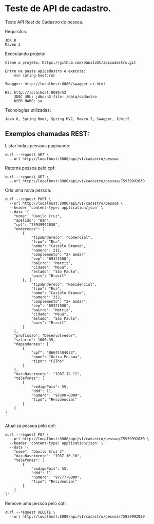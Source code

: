 # Teste de API de cadastro.
Teste API Rest de Cadastro de pessoa.

Requisitos:

    JDK 8
    Maven 3

Executando projeto:

    Clone o projeto: https://github.com/DaniloOC/apicadastro.git

    Entre na pasta apicadastro e execute: 
        mvn spring-boot:run

    Swagger: http://localhost:8080/swagger-ui.html

    H2: http://localhost:8080/h2
        JDBC URL: jdbc:h2:file:./data/cadastro
        USER NAME: sa

Tecnologias utilizadas:
    
    Java 8, Spring Boot, Spring MVC, Maven 3, Swagger, JUnit5
    
## Exemplos chamadas REST:

Listar todas pessoas paginando:

    curl --request GET \
      --url http://localhost:8080/api/v1/cadastro/pessoa  

Retorna pessoa pelo cpf:

    curl --request GET \
      --url http://localhost:8080/api/v1/cadastro/pessoa/75939992030
      
Cria uma nova pessoa:

    curl --request POST \
      --url http://localhost:8080/api/v1/cadastro/pessoa \
      --header 'content-type: application/json' \
      --data '{
        "nome": "Danilo Cruz",
        "apelido": "Dan",
        "cpf": "75939992030",
        "enderecos": [
            {
                "tipoEndereco": "Comercial",
                "tipo": "Rua",
                "nome": "Castelo Branco",
                "numero": 312,
                "complemento": "2º andar",
                "cep": "09321000",
                "bairro": "Matriz",
                "cidade": "Mauá",
                "estado": "São Paulo",
                "pais": "Brasil"
            }, {
                "tipoEndereco": "Residencial",
                "tipo": "Rua",
                "nome": "Castelo Branco",
                "numero": 312,
                "complemento": "2º andar",
                "cep": "09321000",
                "bairro": "Matriz",
                "cidade": "Mauá",
                "estado": "São Paulo",
                "pais": "Brasil"
            }
        ],
        "profissao": "Desenvolvedor",
        "salario": 1000.39,
        "dependentes": [
            {
                "cpf": "86044484033",
                "nome": "Outra Pessoa",
                "tipo": "Filho"
            }
        ],
        "dataNascimento": "1987-12-11",
        "telefones": [
            {
                "codigoPais": 55,
                "ddd": 11,
                "numero": "97000-0000",
                "tipo": "Residencial"
            }
        ]
    }
    '

Atualiza pessoa pelo cpf:
    
    curl --request PUT \
      --url http://localhost:8080/api/v1/cadastro/pessoa/75939992030 \
      --header 'content-type: application/json' \
      --data '{
        "nome": "Danilo Cruz 2",
        "dataNascimento": "1987-10-10",
        "telefones": [
            {
                "codigoPais": 55,
                "ddd": 11,
                "numero": "97777-0000",
                "tipo": "Residencial"
            }
        ]
    }'

Remove uma pessoa pelo cpf:

    curl --request DELETE \
      --url http://localhost:8080/api/v1/cadastro/pessoa/75939992030    